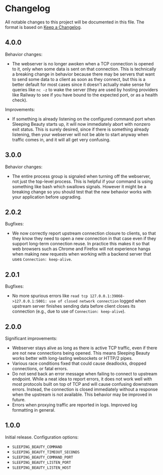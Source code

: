 # Changelog

All notable changes to this project will be documented in this file.
The format is based on [Keep a Changelog].

[keep a changelog]: https://keepachangelog.com/en/1.0.0/

## 4.0.0

Behavior changes:

* The webserver is no longer awoken when a TCP connection is opened to
  it, only when some data is sent on that connection. This is
  technically a breaking change in behavior because there may be
  servers that want to send some data to a client as soon as they
  connect, but this is a better default for most cases since it
  doesn't actually make sense for queries like `nc -z` to wake the
  server (they are used by hosting providers like Railway to see if
  you have bound to the expected port, or as a health check).

Improvements:

* If something is already listening on the configured command port
  when Sleeping Beauty starts up, it will now immediately abort with
  nonzero exit status. This is surely desired, since if there is
  something already listening, then your webserver will not be able to
  start anyway when traffic comes in, and it will all get very
  confusing.

## 3.0.0

Behavior changes:

* The entire process group is signaled when turning off the webserver,
  not just the top-level process. This is helpful if your command is
  using something like bash which swallows signals. However it might
  be a breaking change so you should test that the new behavior works
  with your application before upgrading.

## 2.0.2

Bugfixes:

* We now correctly report upstream connection closure to clients, so
  that they know they need to open a new connection in that case even
  if they support long-term connection reuse. In practice this makes
  it so that web browsers such as Chrome and Firefox will not
  experience hangs when making new requests when working with a
  backend server that uses `Connection: keep-alive`.

## 2.0.1

Bugfixes:

* No more spurious errors like `read tcp
  127.0.0.1:39068->127.0.0.1:5001: use of closed network connection`
  logged when upstream server finishes sending data before client
  closes its connection (e.g., due to use of `Connection:
  keep-alive`).

## 2.0.0

Significant improvements:

* Webserver stays alive as long as there is active TCP traffic, even
  if there are not new connections being opened. This means Sleeping
  Beauty works better with long-lasting websockets or HTTP/2 pipes.
* Various race conditions fixed that could cause deadlocks, dropped
  connections, or fatal errors.
* Do not send back an error message when failing to connect to
  upstream endpoint. While a neat idea to report errors, it does not
  work well with most protocols built on top of TCP and will cause
  confusing downstream errors. Instead, the connection is closed
  immediately without a response when the upstream is not available.
  This behavior may be improved in future.
* Errors when proxying traffic are reported in logs. Improved log
  formatting in general.

## 1.0.0

Initial release. Configuration options:

* `SLEEPING_BEAUTY_COMMAND`
* `SLEEPING_BEAUTY_TIMEOUT_SECONDS`
* `SLEEPING_BEAUTY_COMMAND_PORT`
* `SLEEPING_BEAUTY_LISTEN_PORT`
* `SLEEPING_BEAUTY_LISTEN_HOST`
